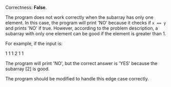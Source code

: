 Correctness: **False**.

The program does not work correctly when the subarray has only one element. In this case, the program will print 'NO' because it checks if `x == y` and prints 'NO' if true. However, according to the problem description, a subarray with only one element can be good if the element is greater than 1. 

For example, if the input is:

1
1 1
2
1 1

The program will print 'NO', but the correct answer is 'YES' because the subarray [2] is good.

The program should be modified to handle this edge case correctly.